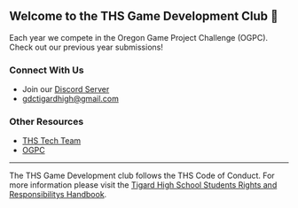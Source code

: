## Welcome to the THS Game Development Club 👋

Each year we compete in the Oregon Game Project Challenge (OGPC). Check out our previous year submissions!

### Connect With Us

- Join our [Discord Server](https://discord.gg/ZvsKGCFUQb)
- [gdctigardhigh@gmail.com](gdctigardhigh@gmail.com)

### Other Resources

- [THS Tech Team](https://www.tigard.tech/)
- [OGPC](https://www.ogpc.info/)

----

The THS Game Development club follows the THS Code of Conduct. For more information please visit the [Tigard High School Students Rights and Responsibilitys Handbook](https://www.ttsdschools.org/Page/8199).
